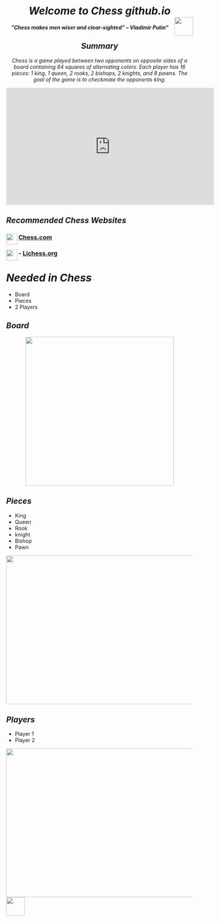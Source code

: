 # ***<center> Welcome to Chess github.io </center>*** <img align="right" width="50" height="50" src="https://cdn.skillz.com/devportal2/uploads/game/icon/6404/chess-icon-1024.png">

***<center> "Chess makes men wiser and clear-sighted” – Vladimir Putin" </center>***

## ***<center> Summary </center>***
*<center> Chess is a game played between two opponents on opposite sides of a board containing 64 squares of alternating colors. Each player has 16 pieces: 1 king, 1 queen, 2 rooks, 2 bishops, 2 knights, and 8 pawns. The goal of the game is to checkmate the opponents king. </center>*

<p align="center">
<iframe width="560" height="315" src="https://www.youtube.com/embed/D2RrRsBgbv0" title="YouTube video player" frameborder="0" allow="accelerometer; autoplay; clipboard-write; encrypted-media; gyroscope; picture-in-picture" allowfullscreen></iframe>
</p>

## ***Recommended Chess Websites***

### [Chess.com](https://www.chess.com/)<img align="left" width="30" height="30" src="https://play-lh.googleusercontent.com/ae-_WU8rZQ9xWesJo_ngZUFHk-ZGGIw4xFJjWlYEmTrl_S-XV-i0HpQv_LWlO3fCBt0">

### - [Lichess.org](https://lichess.org/)<img align="left" width="30" height="30" src="https://images.prismic.io/lichess/5cfd2630-2a8f-4fa9-8f78-04c2d9f0e5fe_lichess-box-1024.png?auto=compress,format">

# ***Needed in Chess***
- Board
- Pieces
- 2 Players

## ***Board***

<p align="center">
<img src="https://www.chess.com/bundles/web/images/offline-play/standardboard.1d6f9426.png" width="400" height="400" />
</p>

## ***Pieces***
- King
- Queen
- Rook
- knight
- Bishop
- Pawn

<img src="https://st2.depositphotos.com/1310390/5535/v/600/depositphotos_55357515-stock-illustration-complete-set-of-chess-pieces.jpg" width="600" height="400" />

## *Players*
- Player 1
- Player 2

<img src="https://www.amazingdreamz.com/wp-content/uploads/2019/05/How-to-play-chess.jpg" width="600" height="400" />

<img src="https://play-lh.googleusercontent.com/ae-_WU8rZQ9xWesJo_ngZUFHk-ZGGIw4xFJjWlYEmTrl_S-XV-i0HpQv_LWlO3fCBt0" width="50" height="50" />

